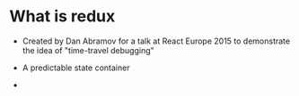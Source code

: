# What is redux

- Created by Dan Abramov for a talk at React Europe 2015 to demonstrate the idea of "time-travel debugging"

- A predictable state container

-
